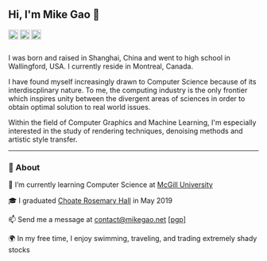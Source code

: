 ## Hi, I'm Mike Gao 👋
<a href="https://www.mikegao.net">
  <img align="left" alt="Mike's Webpage" width="20px" src="https://image.flaticon.com/icons/svg/3335/3335216.svg" />
</a>
<a href="https://www.linkedin.com/in/zenghao">
  <img align="left" alt="Zenghao Gao" width="20px" src="https://image.flaticon.com/icons/svg/2111/2111465.svg" />
</a>
<a href="https://twitter.com/gaozenghao">
  <img align="left" alt="gaozenghao | Twitter" width="20px" src="https://image.flaticon.com/icons/svg/2111/2111703.svg" />
</a>
<br/>
<br/>

I was born and raised in Shanghai, China and went to high school in Wallingford, USA. I currently reside in Montreal, Canada.

I have found myself increasingly drawn to Computer Science because of its interdiscplinary nature. To me, the computing industry is the only frontier which inspires unity between the divergent areas of sciences in order to obtain optimal solution to real world issues.

Within the field of Computer Graphics and Machine Learning, I'm especially interested in the study of rendering techniques, denoising methods and artistic style transfer.

---

### 🧐 About
📖 I’m currently learning Computer Science at [McGill University](https://cs.mcgill.ca)

🎓 I graduated [Choate Rosemary Hall](https://www.choate.edu) in May 2019

📫 Send me a message at [contact@mikegao.net](mailto:contact@mikegao.net)  [[pgp]](https://keys.mailvelope.com/pks/lookup?op=get&search=contact%40mikegao.net)

🌍 In my free time, I enjoy swimming, traveling, and trading extremely shady stocks

<!--
**Mike-Gao/Mike-Gao** is a ✨ _special_ ✨ repository because its `README.md` (this file) appears on your GitHub profile.

Here are some ideas to get you started:

- 🔭 I’m currently working on ...
- 🌱 I’m currently learning ...
- 👯 I’m looking to collaborate on ...
- 🤔 I’m looking for help with ...
- 💬 Ask me about ...
- 📫 How to reach me: ...
- 😄 Pronouns: ...
- ⚡ Fun fact: ...
-->
